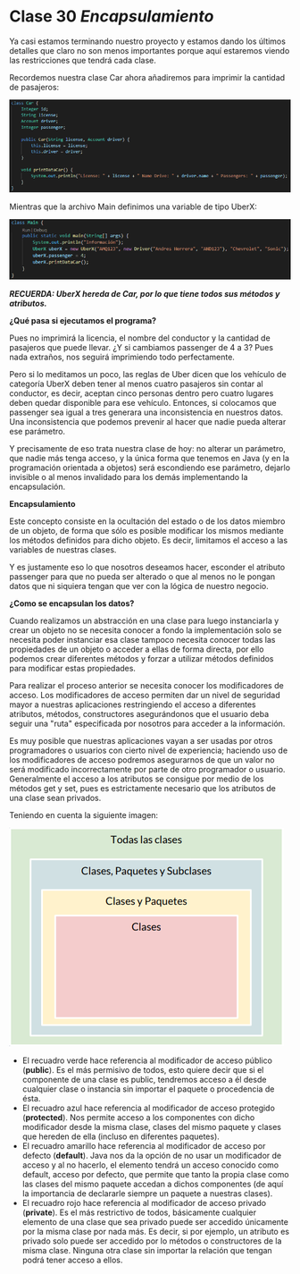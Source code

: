 # Clase 30 _Encapsulamiento_

Ya casi estamos terminando nuestro proyecto y estamos dando los últimos detalles
que claro no son menos importantes porque aquí estaremos viendo las
restricciones que tendrá cada clase.

Recordemos nuestra clase Car ahora añadiremos para imprimir la cantidad de
pasajeros:

![src/POO_134](../src/POO_134.png)

Mientras que la archivo Main definimos una variable de tipo UberX:

![src/POO_135](../src/POO_135.png)

_**RECUERDA: UberX hereda de Car, por lo que tiene todos sus métodos y
atributos.**_

**¿Qué pasa si ejecutamos el programa?**

Pues no imprimirá la licencia, el nombre del conductor y la cantidad de
pasajeros que puede llevar. ¿Y si cambiamos passenger de 4 a 3? Pues nada
extraños, nos seguirá imprimiendo todo perfectamente.

Pero si lo meditamos un poco, las reglas de Uber dicen que los vehículo de
categoría UberX deben tener al menos cuatro pasajeros sin contar al conductor,
es decir, aceptan cinco personas dentro pero cuatro lugares deben quedar
disponible para ese vehículo. Entonces, si colocamos que passenger sea igual a
tres generara una inconsistencia en nuestros datos. Una inconsistencia que
podemos prevenir al hacer que nadie pueda alterar ese parámetro.

Y precisamente de eso trata nuestra clase de hoy: no alterar un parámetro, que
nadie más tenga acceso, y la única forma que tenemos en Java (y en la
programación orientada a objetos) será escondiendo ese parámetro, dejarlo
invisible o al menos invalidado para los demás implementando la encapsulación.

**Encapsulamiento**

Este concepto consiste en la ocultación del estado o de los datos miembro de un
objeto, de forma que sólo es posible modificar los mismos mediante los métodos
definidos para dicho objeto. Es decir, limitamos el acceso a las variables de
nuestras clases.

Y es justamente eso lo que nosotros deseamos hacer, esconder el atributo
passenger para que no pueda ser alterado o que al menos no le pongan datos que
ni siquiera tengan que ver con la lógica de nuestro negocio.

**¿Como se encapsulan los datos?**

Cuando realizamos un abstracción en una clase para luego instanciarla y crear un
objeto no se necesita conocer a fondo la implementación solo se necesita poder
instanciar esa clase tampoco necesita conocer todas las propiedades de un objeto
o acceder a ellas de forma directa, por ello podemos crear diferentes métodos y
forzar a utilizar métodos definidos para modificar estas propiedades.

Para realizar el proceso anterior se necesita conocer los modificadores de
acceso. Los modificadores de acceso permiten dar un nivel de seguridad mayor a
nuestras aplicaciones restringiendo el acceso a diferentes atributos, métodos,
constructores asegurándonos que el usuario deba seguir una "ruta" especificada
por nosotros para acceder a la información.

Es muy posible que nuestras aplicaciones vayan a ser usadas por otros
programadores o usuarios con cierto nivel de experiencia; haciendo uso de los
modificadores de acceso podremos asegurarnos de que un valor no será modificado
incorrectamente por parte de otro programador o usuario. Generalmente el acceso
a los atributos se consigue por medio de los métodos get y set, pues es
estrictamente necesario que los atributos de una clase sean privados.

Teniendo en cuenta la siguiente imagen:

![src/POO_136](../src/POO_136.png)

- El recuadro verde hace referencia al modificador de acceso público
  (**public**). Es el más permisivo de todos, esto quiere decir que si el
  componente de una clase es public, tendremos acceso a él desde cualquier clase
  o instancia sin importar el paquete o procedencia de ésta.
- El recuadro azul hace referencia al modificador de acceso protegido
  (**protected**). Nos permite acceso a los componentes con dicho modificador
  desde la misma clase, clases del mismo paquete y clases que hereden de ella
  (incluso en diferentes paquetes).
- El recuadro amarillo hace referencia al modificador de acceso por defecto
  (**default**). Java nos da la opción de no usar un modificador de acceso y al
  no hacerlo, el elemento tendrá un acceso conocido como default, acceso por
  defecto, que permite que tanto la propia clase como las clases del mismo
  paquete accedan a dichos componentes (de aquí la importancia de declararle
  siempre un paquete a nuestras clases).
- El recuadro rojo hace referencia al modificador de acceso privado
  (**private**). Es el más restrictivo de todos, básicamente cualquier elemento
  de una clase que sea privado puede ser accedido únicamente por la misma clase
  por nada más. Es decir, si por ejemplo, un atributo es privado solo puede ser
  accedido por lo métodos o constructores de la misma clase. Ninguna otra clase
  sin importar la relación que tengan podrá tener acceso a ellos.
